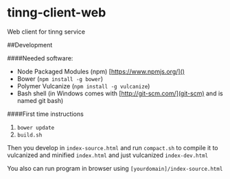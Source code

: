 tinng-client-web
================

Web client for tinng service

##Development

####Needed software:

* Node Packaged Modules (npm) [https://www.npmjs.org/]()
* Bower (``npm install -g bower``)
* Polymer Vulcanize (``npm install -g vulcanize``)
* Bash shell (in Windows comes with [http://git-scm.com/](git-scm) and is named git bash)

####First time instructions

1. ``bower update``
2. ``build.sh``

Then you develop in ``index-source.html`` and run ``compact.sh`` to compile it to vulcanized and minified ``index.html`` and
 just vulcanized ``index-dev.html``
  
You also can run program in browser using ``[yourdomain]/index-source.html``
